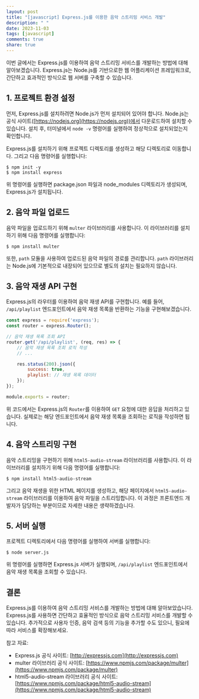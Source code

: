 ```yaml
---
layout: post
title: "[javascript] Express.js를 이용한 음악 스트리밍 서비스 개발"
description: " "
date: 2023-11-03
tags: [javascript]
comments: true
share: true
---
```


이번 글에서는 Express.js를 이용하여 음악 스트리밍 서비스를 개발하는 방법에 대해 알아보겠습니다. Express.js는 Node.js를 기반으로한 웹 어플리케이션 프레임워크로, 간단하고 효과적인 방식으로 웹 서버를 구축할 수 있습니다.

## 1. 프로젝트 환경 설정

먼저, Express.js를 설치하려면 Node.js가 먼저 설치되어 있어야 합니다. Node.js는 공식 사이트([https://nodejs.org](https://nodejs.org))에서 다운로드하여 설치할 수 있습니다. 설치 후, 터미널에서 `node -v` 명령어를 실행하여 정상적으로 설치되었는지 확인합니다.

Express.js를 설치하기 위해 프로젝트 디렉토리를 생성하고 해당 디렉토리로 이동합니다. 그리고 다음 명령어를 실행합니다:

```
$ npm init -y
$ npm install express
```

위 명령어를 실행하면 package.json 파일과 node_modules 디렉토리가 생성되며, Express.js가 설치됩니다.

## 2. 음악 파일 업로드

음악 파일을 업로드하기 위해 `multer` 라이브러리를 사용합니다. 이 라이브러리를 설치하기 위해 다음 명령어를 실행합니다:

```
$ npm install multer
```

또한, `path` 모듈을 사용하여 업로드된 음악 파일의 경로를 관리합니다. `path` 라이브러리는 Node.js에 기본적으로 내장되어 있으므로 별도의 설치는 필요하지 않습니다.

## 3. 음악 재생 API 구현

Express.js의 라우터를 이용하여 음악 재생 API를 구현합니다. 예를 들어, `/api/playlist` 엔드포인트에서 음악 재생 목록을 반환하는 기능을 구현해보겠습니다.

```javascript
const express = require('express');
const router = express.Router();

// 음악 재생 목록 조회 API
router.get('/api/playlist', (req, res) => {
    // 음악 재생 목록 조회 로직 작성
    // ...

    res.status(200).json({
        success: true,
        playlist: // 재생 목록 데이터
    });
});

module.exports = router;
```

위 코드에서는 Express.js의 `Router`를 이용하여 `GET` 요청에 대한 응답을 처리하고 있습니다. 실제로는 해당 엔드포인트에서 음악 재생 목록을 조회하는 로직을 작성하면 됩니다.

## 4. 음악 스트리밍 구현

음악 스트리밍을 구현하기 위해 `html5-audio-stream` 라이브러리를 사용합니다. 이 라이브러리를 설치하기 위해 다음 명령어를 실행합니다:

```
$ npm install html5-audio-stream
```

그리고 음악 재생을 위한 HTML 페이지를 생성하고, 해당 페이지에서 `html5-audio-stream` 라이브러리를 이용하여 음악 파일을 스트리밍합니다. 이 과정은 프론트엔드 개발자가 담당하는 부분이므로 자세한 내용은 생략하겠습니다.

## 5. 서버 실행

프로젝트 디렉토리에서 다음 명령어를 실행하여 서버를 실행합니다:

```
$ node server.js
```

위 명령어를 실행하면 Express.js 서버가 실행되며, `/api/playlist` 엔드포인트에서 음악 재생 목록을 조회할 수 있습니다.

## 결론

Express.js를 이용하여 음악 스트리밍 서비스를 개발하는 방법에 대해 알아보았습니다. Express.js를 사용하면 간단하고 효율적인 방식으로 음악 스트리밍 서비스를 개발할 수 있습니다. 추가적으로 사용자 인증, 음악 검색 등의 기능을 추가할 수도 있으니, 필요에 따라 서비스를 확장해보세요.

참고 자료:
- Express.js 공식 사이트: [http://expressjs.com](http://expressjs.com)
- multer 라이브러리 공식 사이트: [https://www.npmjs.com/package/multer](https://www.npmjs.com/package/multer)
- html5-audio-stream 라이브러리 공식 사이트: [https://www.npmjs.com/package/html5-audio-stream](https://www.npmjs.com/package/html5-audio-stream)